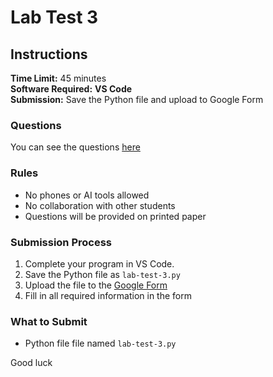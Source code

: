 # Lab Test 3

## Instructions

**Time Limit:** 45 minutes  
**Software Required:** **VS Code**  
**Submission:** Save the Python file and upload to Google Form

### Questions

You can see the questions [here](lab-test-3.pdf)

### Rules
- No phones or AI tools allowed
- No collaboration with other students
- Questions will be provided on printed paper

### Submission Process
1. Complete your program in VS Code.
2. Save the Python file as `lab-test-3.py`
3. Upload the file to the [Google Form](https://forms.gle/pEg5HqF6XfmYDee17) 
4. Fill in all required information in the form

### What to Submit
- Python file file named `lab-test-3.py`

Good luck